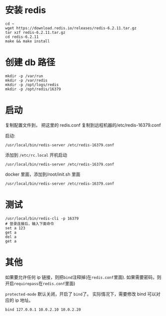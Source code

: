 
# 安装 redis

```
cd ~
wget https://download.redis.io/releases/redis-6.2.11.tar.gz
tar xzf redis-6.2.11.tar.gz
cd redis-6.2.11
make && make install

```

# 创建 db 路径

```
mkdir -p /var/run
mkdir -p /var/redis
mkdir -p /opt/logs/redis
mkdir -p /opt/redis/16379
```

# 启动

复制配置文件到， 把这里的 redis.conf 复制到远程机器的/etc/redis-16379.conf

启动:

```
/usr/local/bin/redis-server /etc/redis-16379.conf
```

添加到 `/etc/rc.local` 开机启动

```
/usr/local/bin/redis-server /etc/redis-16379.conf
```

docker 里面，添加到/root/init.sh 里面

```
/usr/local/bin/redis-server /etc/redis-16379.conf
```

# 测试

```
/usr/local/bin/redis-cli -p 16379
# 登录连接后，输入下面命令
set a 123
get a
del a
get a
```

# 其他

如果要允许任何 ip 链接，则把`bind`注释掉(在`redis.conf`里面).
如果需要密码，则开启`requirepass`在`redis.conf`里面)

`protected-mode` 默认关闭，开启了 `bind`了。 实际情况下，需要修改 bind 可以对应的 ip 地址。

```
bind 127.0.0.1 10.0.2.10 10.0.2.20
```
